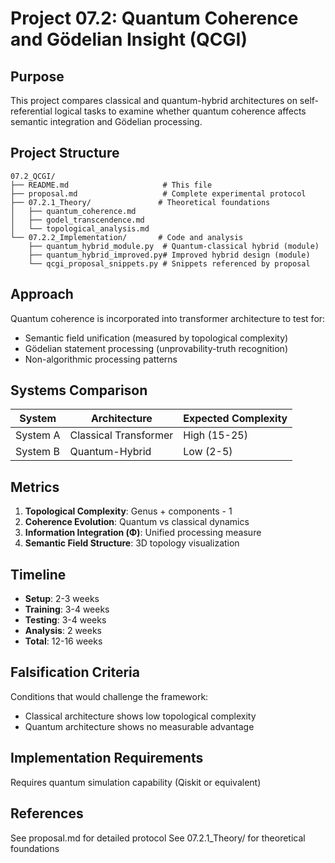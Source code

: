 # Project 07.2: Quantum Coherence and Gödelian Insight (QCGI)

## Purpose

This project compares classical and quantum-hybrid architectures on self-referential logical tasks to examine whether quantum coherence affects semantic integration and Gödelian processing.

## Project Structure

```
07.2_QCGI/
├── README.md                     # This file
├── proposal.md                   # Complete experimental protocol
├── 07.2.1_Theory/               # Theoretical foundations
│   ├── quantum_coherence.md
│   ├── godel_transcendence.md
│   └── topological_analysis.md
└── 07.2.2_Implementation/       # Code and analysis
    ├── quantum_hybrid_module.py  # Quantum-classical hybrid (module)
    ├── quantum_hybrid_improved.py# Improved hybrid design (module)
    └── qcgi_proposal_snippets.py # Snippets referenced by proposal
```

## Approach

Quantum coherence is incorporated into transformer architecture to test for:
- Semantic field unification (measured by topological complexity)
- Gödelian statement processing (unprovability-truth recognition)
- Non-algorithmic processing patterns

## Systems Comparison

| System | Architecture | Expected Complexity |
|--------|-------------|-------------------|
| System A | Classical Transformer | High (15-25) |
| System B | Quantum-Hybrid | Low (2-5) |

## Metrics

1. **Topological Complexity**: Genus + components - 1
2. **Coherence Evolution**: Quantum vs classical dynamics
3. **Information Integration (Φ)**: Unified processing measure
4. **Semantic Field Structure**: 3D topology visualization

## Timeline

- **Setup**: 2-3 weeks
- **Training**: 3-4 weeks  
- **Testing**: 3-4 weeks
- **Analysis**: 2 weeks
- **Total**: 12-16 weeks

## Falsification Criteria

Conditions that would challenge the framework:
- Classical architecture shows low topological complexity
- Quantum architecture shows no measurable advantage

## Implementation Requirements

Requires quantum simulation capability (Qiskit or equivalent)

## References

See proposal.md for detailed protocol
See 07.2.1_Theory/ for theoretical foundations